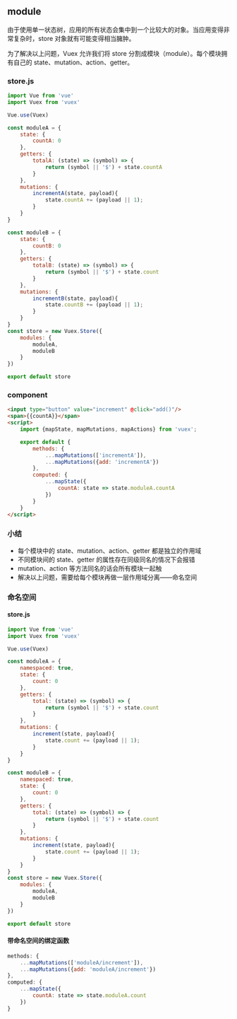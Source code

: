 ## module
由于使用单一状态树，应用的所有状态会集中到一个比较大的对象。当应用变得非常复杂时，store 对象就有可能变得相当臃肿。

为了解决以上问题，Vuex 允许我们将 store 分割成模块（module）。每个模块拥有自己的 state、mutation、action、getter。

### store.js
```javascript
import Vue from 'vue'
import Vuex from 'vuex'

Vue.use(Vuex)

const moduleA = {
    state: {
        countA: 0
    },
    getters: {
        totalA: (state) => (symbol) => {
            return (symbol || '$') + state.countA
        }
    },
    mutations: {
        incrementA(state, payload){
            state.countA += (payload || 1);
        }
    }
}

const moduleB = {
    state: {
        countB: 0
    },
    getters: {
        totalB: (state) => (symbol) => {
            return (symbol || '$') + state.count
        }
    },
    mutations: {
        incrementB(state, payload){
            state.countB += (payload || 1);
        }
    }
}
const store = new Vuex.Store({
    modules: {
        moduleA,
        moduleB
    }
})

export default store
```

### component
```html
<input type="button" value="increment" @click="add()"/>
<span>{{countA}}</span>
<script>
    import {mapState, mapMutations, mapActions} from 'vuex';

    export default {
        methods: {
            ...mapMutations(['incrementA']),
            ...mapMutations({add: 'incrementA'})
        },
        computed: {
            ...mapState({
                countA: state => state.moduleA.countA
            })
        }
    }
</script>
```

### 小结
- 每个模块中的 state、mutation、action、getter 都是独立的作用域
- 不同模块间的 state、getter 的属性存在同级同名的情况下会报错
- mutation、action 等方法同名的话会所有模块一起触
- 解决以上问题，需要给每个模块再做一层作用域分离——命名空间

### 命名空间
#### store.js
```javascript
import Vue from 'vue'
import Vuex from 'vuex'

Vue.use(Vuex)

const moduleA = {
    namespaced: true,
    state: {
        count: 0
    },
    getters: {
        total: (state) => (symbol) => {
            return (symbol || '$') + state.count
        }
    },
    mutations: {
        increment(state, payload){
            state.count += (payload || 1);
        }
    }
}

const moduleB = {
    namespaced: true,
    state: {
        count: 0
    },
    getters: {
        total: (state) => (symbol) => {
            return (symbol || '$') + state.count
        }
    },
    mutations: {
        increment(state, payload){
            state.count += (payload || 1);
        }
    }
}
const store = new Vuex.Store({
    modules: {
        moduleA,
        moduleB
    }
})

export default store
```

#### 带命名空间的绑定函数
```javascript
methods: {
    ...mapMutations(['moduleA/increment']),
    ...mapMutations({add: 'moduleA/increment'})
},
computed: {
    ...mapState({
        countA: state => state.moduleA.count
    })
}
```